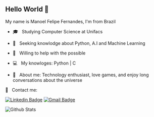 

## Hello World 👋
 My name is Manoel Felipe Fernandes, I'm from Brazil

- :mortar_board:  &nbsp; Studying Computer Science at Unifacs

- :scroll: &nbsp; Seeking knowlodge about Python, A.I and Machine Learning 

- :bell: &nbsp; Willing to help with the possible

- :computer: &nbsp; My knowloges: Python | C 
 
- 💬  &nbsp; About me: Technology enthusiast, love games, and enjoy long conversations about the universe
 
 :email: &nbsp; Contact me: <br/>
 
 [![Linkedin Badge](https://img.shields.io/badge/-ManoelFernandes-blue?style=flat-square&logo=Linkedin&logoColor=white&link=https://www.linkedin.com/in/manoel-fernandes-b366161ab/)](https://www.linkedin.com/in/manoel-fernandes-b366161ab/) 
 [![Gmail Badge](https://img.shields.io/badge/-manoelfelipefern@gmail.com-c14438?style=flat-square&logo=Gmail&logoColor=white&link=mailto:manoelfelipefern@gmail.com)](mailto:manoelfelipefern@gmail.com) 
 
<img align="left" alt="Github Stats" src="https://github-readme-stats.vercel.app/api/top-langs/?username=manoF5&layout=compact" />
